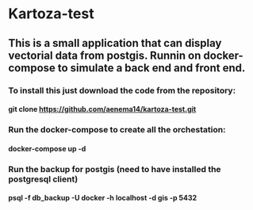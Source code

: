 # Kartoza-test 
## This is a small application that can display vectorial data from postgis. Runnin on docker-compose to simulate a back end and front end. 
### To install this just download the code from the repository:
#### git clone https://github.com/aenema14/kartoza-test.git
### Run the docker-compose to create all the orchestation: 
#### docker-compose up -d
### Run the backup for postgis (need to have installed the postgresql client)
#### psql -f db_backup -U docker -h localhost -d gis -p 5432
